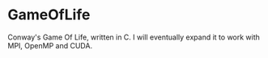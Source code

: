 # GameOfLife
Conway's Game Of Life, written in C. I will eventually expand it to work with MPI, OpenMP and CUDA.
